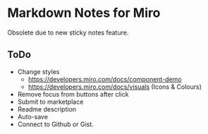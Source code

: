 # Markdown Notes for Miro

Obsolete due to new sticky notes feature.

## ToDo
* Change styles
  *  https://developers.miro.com/docs/component-demo
  *  https://developers.miro.com/docs/visuals (Icons & Colours)
* Remove focus from buttons after click
* Submit to marketplace
* Readme description
* Auto-save
* Connect to Github or Gist.